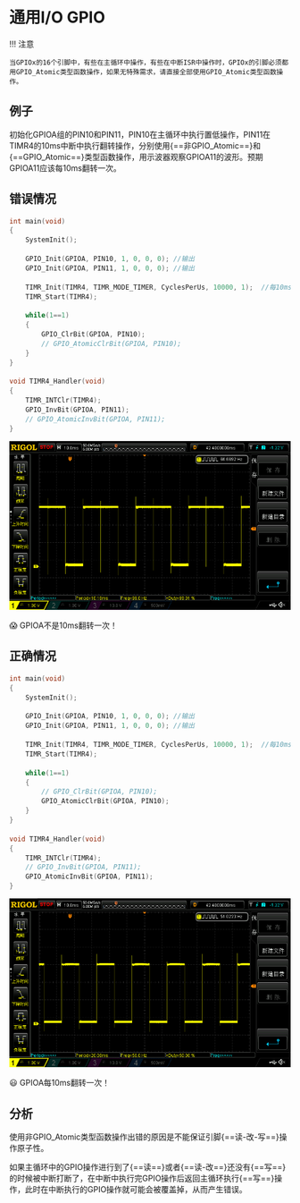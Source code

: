 # 通用I/O GPIO

!!! 注意

    当GPIOx的16个引脚中，有些在主循环中操作，有些在中断ISR中操作时，GPIOx的引脚必须都用GPIO_Atomic类型函数操作，如果无特殊需求，请直接全部使用GPIO_Atomic类型函数操作。

## 例子

初始化GPIOA组的PIN10和PIN11，PIN10在主循环中执行置低操作，PIN11在TIMR4的10ms中断中执行翻转操作，分别使用{==非GPIO_Atomic==}和{==GPIO_Atomic==}类型函数操作，用示波器观察GPIOA11的波形。预期GPIOA11应该每10ms翻转一次。

## 错误情况

```c title="gpio_error.c" linenums="1" hl_lines="13 21"
int main(void)
{
    SystemInit();

    GPIO_Init(GPIOA, PIN10, 1, 0, 0, 0); //输出
    GPIO_Init(GPIOA, PIN11, 1, 0, 0, 0); //输出

    TIMR_Init(TIMR4, TIMR_MODE_TIMER, CyclesPerUs, 10000, 1);  //每10ms触发一次中断
    TIMR_Start(TIMR4);

    while(1==1)
    {
        GPIO_ClrBit(GPIOA, PIN10);
        // GPIO_AtomicClrBit(GPIOA, PIN10);
    }
}

void TIMR4_Handler(void)
{
    TIMR_INTClr(TIMR4);
    GPIO_InvBit(GPIOA, PIN11);
    // GPIO_AtomicInvBit(GPIOA, PIN11);
}
```

![gpio_error](../../images/GPIO/gpio_error.png)

:scream: GPIOA不是10ms翻转一次！

## 正确情况

```c title="gpio_correct.c" linenums="1" hl_lines="14 22"
int main(void)
{
    SystemInit();

    GPIO_Init(GPIOA, PIN10, 1, 0, 0, 0); //输出
    GPIO_Init(GPIOA, PIN11, 1, 0, 0, 0); //输出

    TIMR_Init(TIMR4, TIMR_MODE_TIMER, CyclesPerUs, 10000, 1);  //每10ms触发一次中断
    TIMR_Start(TIMR4);

    while(1==1)
    {
        // GPIO_ClrBit(GPIOA, PIN10);
        GPIO_AtomicClrBit(GPIOA, PIN10);
    }
}

void TIMR4_Handler(void)
{
    TIMR_INTClr(TIMR4);
    // GPIO_InvBit(GPIOA, PIN11);
    GPIO_AtomicInvBit(GPIOA, PIN11);
}
```

![gpio_correct](../../images/GPIO/gpio_correct.png)

:smiley: GPIOA每10ms翻转一次！

## 分析

使用非GPIO_Atomic类型函数操作出错的原因是不能保证引脚{==读-改-写==}操作原子性。

如果主循环中的GPIO操作进行到了{==读==}或者{==读-改==}还没有{==写==}的时候被中断打断了，在中断中执行完GPIO操作后返回主循环执行{==写==}操作，此时在中断执行的GPIO操作就可能会被覆盖掉，从而产生错误。